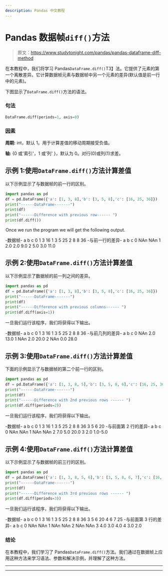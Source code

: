 ```yaml
---
description: Pandas 中文教程
---
```


# Pandas 数据帧`diff()`方法

> 原文：<https://www.studytonight.com/pandas/pandas-dataframe-diff-method>

在本教程中，我们将学习 Pandas`DataFrame.diff()`T3】法。它提供了元素的第一个离散差异。它计算数据帧元素与数据帧中另一个元素的差异(默认值是前一行中的元素)。

下图显示了`DataFrame.diff()`方法的语法。

### 句法

```py
DataFrame.diff(periods=1, axis=0)
```

### 因素

**周期:** int，默认 1。用于计算差值的移动周期接受负值。

**轴:** {0 或'索引'，1 或'列' }，默认为 0。对行(0)或列(1)求差。

## 示例 1:使用`DataFrame.diff()`方法计算差值

以下示例显示了与数据帧的前一行的区别。

```py
import pandas as pd
df = pd.DataFrame({'a': [1, 3, 8],'b': [3, 5, 8],'c': [16, 25, 36]})
print("------DataFrame-------")
print(df)
print("------Difference with previous row------ ")
print(df.diff())
```

![](img/4765334125b448ec4c4bdf8285a1da72.png)Once we run the program we will get the following output.

-数据帧-
a b c
0 1 3 16
1 3 5 25
2 8 8 36
-与前一行的差异-
a b c
0 NAn NAn
1 2.0 2.0 9.0
2 5.0 3.0 11.0

## 示例 2:使用`DataFrame.diff()`方法计算差值

以下示例显示了数据帧的前一列之间的差异。

```py
import pandas as pd
df = pd.DataFrame({'a': [1, 3, 8],'b': [3, 5, 8],'c': [16, 25, 36]})
print("------DataFrame-------")
print(df)
print("------Difference with previous columns------ ")
print(df.diff(axis=1))
```

一旦我们运行该程序，我们将获得以下输出。

-数据帧-
a b c
0 1 3 16
1 3 5 25
2 8 8 36
-与前几列的差异-
a b c
0 NAn 2.0 13.0
1 NAn 2.0 20.0
2 NAn 0.0 28.0

## 示例 3:使用`DataFrame.diff()`方法计算差值

下面的示例显示了与数据帧的第二个前一行的区别。

```py
import pandas as pd
df = pd.DataFrame({'a': [1, 3, 8, 5],'b': [3, 5, 8, 6],'c': [16, 25, 36, 20]})
print("------DataFrame-------")
print(df)
print("------Difference with 2nd previous rows ------ ")
print(df.diff(periods=2))
```

一旦我们运行该程序，我们将获得以下输出。

-数据帧-
a b c
0 1 3 16
1 3 5 25
2 8 8 36
3 5 6 20
-与前面第 2 行的差异-
a b c
0 NAn NAn
1 NAn NAn
2 7.0 5.0 20.0
3 2.0 1.0-5.0

## 示例 4:使用`DataFrame.diff()`方法计算差值

以下示例显示了与数据帧的前三行的区别。

```py
import pandas as pd
df = pd.DataFrame({'a': [1, 3, 8, 5, 6],'b': [3, 5, 8, 6, 7],'c': [16, 25, 36, 20, 25]})
print("------DataFrame-------")
print(df)
print("------Difference with 3rd previous rows ------ ")
print(df.diff(periods=3))
```

一旦我们运行该程序，我们将获得以下输出。

-数据帧-
a b c
0 1 3 16
1 3 5 25
2 8 8 36
3 5 6 20
4 6 7 25
-与前面第 3 行的差异-
a b c
0 NAn NAn
1 NAn NAn
2 NAn NAn
3 4.0 3.0 4.0
4 3.0 2.0

### 结论

在本教程中，我们学习了 Pandas`DataFrame.diff()`方法。我们通过在数据帧上应用这种方法来学习语法、参数和解决示例，并理解了这种方法。

* * *

* * *